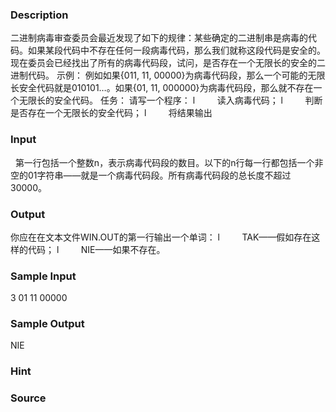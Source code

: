 
### Description
二进制病毒审查委员会最近发现了如下的规律：某些确定的二进制串是病毒的代码。如果某段代码中不存在任何一段病毒代码，那么我们就称这段代码是安全的。现在委员会已经找出了所有的病毒代码段，试问，是否存在一个无限长的安全的二进制代码。
示例：
例如如果{011, 11, 00000}为病毒代码段，那么一个可能的无限长安全代码就是010101…。如果{01, 11, 000000}为病毒代码段，那么就不存在一个无限长的安全代码。
任务：
请写一个程序：
l         读入病毒代码；
l         判断是否存在一个无限长的安全代码；
l         将结果输出
### Input
 
第一行包括一个整数n，表示病毒代码段的数目。以下的n行每一行都包括一个非空的01字符串——就是一个病毒代码段。所有病毒代码段的总长度不超过30000。
### Output
你应在在文本文件WIN.OUT的第一行输出一个单词：
l         TAK——假如存在这样的代码；
l         NIE——如果不存在。
### Sample Input
3
01 
11 
00000

### Sample Output
NIE

### Hint

### Source
